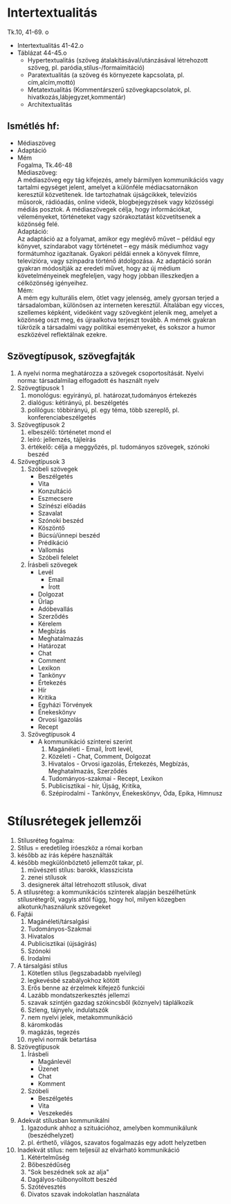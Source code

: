 # Intertextualitás  
Tk.10, 41-69. o  
- Intertextualitás 41-42.o  
- Táblázat 44-45.o  
  - Hypertextualitás (szöveg átalakításával/utánzásával létrehozott szöveg, pl. paródia,stílus-/formaimitáció)  
  - Paratextualitás (a szöveg és környezete kapcsolata, pl. cím,alcím,mottó)  
  - Metatextualitás (Kommentárszerű szövegkapcsolatok, pl. hivatkozás,lábjegyzet,kommentár)  
  - Architextualitás  
  
## Ismétlés hf:  
- Médiaszöveg  
- Adaptáció  
- Mém  
Fogalma, Tk.46-48  
Médiaszöveg:  
   A médiaszöveg egy tág kifejezés, amely bármilyen kommunikációs vagy tartalmi egységet jelent, amelyet a különféle médiacsatornákon keresztül közvetítenek. Ide tartozhatnak újságcikkek, televíziós műsorok, rádióadás, online videók, blogbejegyzések vagy közösségi médiás posztok. A médiaszövegek célja, hogy információkat, véleményeket, történeteket vagy szórakoztatást közvetítsenek a közönség felé.  
Adaptáció:  
   Az adaptáció az a folyamat, amikor egy meglévő művet – például egy könyvet, színdarabot vagy történetet – egy másik médiumhoz vagy formátumhoz igazítanak. Gyakori példái ennek a könyvek filmre, televízióra, vagy színpadra történő átdolgozása. Az adaptáció során gyakran módosítják az eredeti művet, hogy az új médium követelményeinek megfeleljen, vagy hogy jobban illeszkedjen a célközönség igényeihez.  
Mém:  
   A mém egy kulturális elem, ötlet vagy jelenség, amely gyorsan terjed a társadalomban, különösen az interneten keresztül. Általában egy vicces, szellemes képként, videóként vagy szövegként jelenik meg, amelyet a közönség oszt meg, és újraalkotva terjeszt tovább. A mémek gyakran tükrözik a társadalmi vagy politikai eseményeket, és sokszor a humor eszközével reflektálnak ezekre.  
## Szövegtípusok, szövegfajták  
1. A nyelvi norma meghatározza a szövegek csoportosítását. Nyelvi norma: társadalmilag elfogadott és használt nyelv  
2. Szövegtípusok 1  
   1. monológus: egyirányú, pl. határozat,tudományos értekezés  
   2. dialógus: kétirányú, pl. beszélgetés  
   3. polilógus: többirányú, pl. egy téma, több szereplő, pl. konferenciabeszélgetés  
3. Szövegtípusok 2  
   1. elbeszélő: történetet mond el  
   2. leíró: jellemzés, tájleírás  
   3. értékelő: célja a meggyőzés, pl. tudományos szövegek, szónoki beszéd  
4. Szövegtípusok 3  
   1. Szóbeli szövegek  
      - Beszélgetés  
      - Vita  
      - Konzultáció  
      - Eszmecsere  
      - Színészi előadás  
      - Szavalat  
      - Szónoki beszéd  
      - Köszöntő  
      - Búcsú/ünnepi beszéd  
      - Prédikáció  
      - Vallomás  
      - Szóbeli felelet  
   2. Írásbeli szövegek  
      - Levél  
        - Email  
        - Írott  
      - Dolgozat  
      - Űrlap  
      - Adóbevallás  
      - Szerződés  
      - Kérelem  
      - Megbízás  
      - Meghatalmazás  
      - Határozat  
      - Chat  
      - Comment  
      - Lexikon  
      - Tankönyv  
      - Értekezés  
      - Hír  
      - Kritika  
      - Egyházi Törvények  
      - Énekeskönyv  
      - Orvosi Igazolás  
      - Recept  
   3. Szövegtípusok 4  
      - A kommunikáció színterei szerint  
         1. Magánéleti - Email, Írott levél,  
         2. Közéleti - Chat, Comment, Dolgozat  
         3. Hivatalos - Orvosi igazolás, Értekezés, Megbízás, Meghatalmazás, Szerződés  
         4. Tudományos-szakmai - Recept, Lexikon  
         5. Publicisztikai - hír, Újság, Kritika,  
         6. Szépirodalmi - Tankönyv, Énekeskönyv, Óda, Epika, Himnusz  
# Stílusrétegek jellemzői  
1. Stílusréteg fogalma:  
  1. Stílus = eredetileg íróeszköz a római korban  
  2. később az írás képére használták  
  3. később megkülönböztető jellemzőt takar, pl.  
     1. művészeti stílus: barokk, klasszicista  
     2. zenei stílusok  
     3. designerek által létrehozott stílusok, divat  
  4. A stílusréteg: a kommunikációs színterek alapján beszélhetünk stílusrétegről, vagyis attól függ, hogy hol, milyen közegben alkotunk/használunk szövegeket  
2. Fajtái  
   1. Magánéleti/társalgási  
   2. Tudományos-Szakmai  
   3. Hivatalos  
   4. Publicisztikai (újságírás)  
   5. Szónoki  
   6. Irodalmi  
3. A társalgási stílus  
   1. Kötetlen stílus (legszabadabb nyelvileg)  
   2. legkevésbé szabályokhoz kötött  
   3. Erős benne az érzelmek kifejező funkciói  
   4. Lazább mondatszerkesztés jellemzi  
   5. szavak szintjén gazdag szókincsből (köznyelv) táplálkozik  
   6. Szleng, tájnyelv, indulatszók  
   7. nem nyelvi jelek, metakommunikáció  
   8. káromkodás  
   9. magázás, tegezés  
   10. nyelvi normák betartása  
4. Szövegtípusok  
   1. Írásbeli  
      - Magánlevél  
      - Üzenet  
      - Chat  
      - Komment  
   2. Szóbeli  
      - Beszélgetés  
      - Vita  
      - Veszekedés  
5. Adekvát stílusban kommunikálni  
   1. Igazodunk ahhoz a szituációhoz, amelyben kommunikálunk (beszédhelyzet)  
   2. pl. érthető, világos, szavatos fogalmazás egy adott helyzetben  
6. Inadekvát stílus: nem teljesül az elvárható kommunikáció  
   1. Kétértelműség  
   2. Bőbeszédűség  
   3. "Sok beszédnek sok az alja"  
   4. Dagályos-túlbonyolított beszéd  
   5. Szótévesztés  
   6. Divatos szavak indokolatlan használata  
